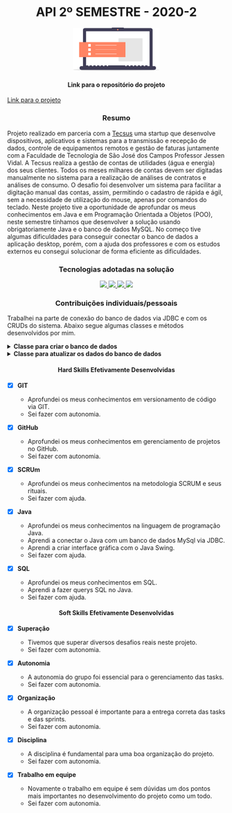 <h1 align="center">API 2º SEMESTRE - 2020-2</h1>

<p align="center"> <img src="imagens/icone_pi.png" alt="AgendHouse" class="center" width=200/> </p>

<h4 align="center">
Link para o repositório do projeto
</h4>

[Link para o projeto](https://github.com/TairikJohnny/API-2-SEMESTRE)

<h3 align="center">
Resumo
</h3>

Projeto realizado em parceria com a [Tecsus](https://tecsus.com.br/) uma startup que desenvolve dispositivos, aplicativos e sistemas para a transmissão e recepção de dados, controle de equipamentos remotos e gestão de faturas juntamente com a Faculdade de Tecnologia de São José dos Campos Professor Jessen Vidal. A Tecsus realiza a gestão de contas de utilidades (água e energia) dos seus clientes. Todos os meses milhares de contas devem ser digitadas manualmente no sistema para a realização de análises de contratos e análises de consumo. O desafio foi desenvolver um sistema para facilitar a digitação manual das contas, assim, permitindo o cadastro de rápida e ágil, sem a necessidade de utilização do mouse, apenas por comandos do teclado. Neste projeto tive a oportunidade de aprofundar os meus conhecimentos em Java e em Programação Orientada a Objetos (POO), neste semestre tínhamos que desenvolver a solução usando obrigatoriamente Java e o banco de dados MySQL. No começo tive algumas dificuldades para conseguir conectar o banco de dados a aplicação desktop, porém, com a ajuda dos professores e com os estudos externos eu consegui solucionar de forma eficiente as dificuldades.

<h3 align="center">Tecnologias adotadas na solução</h3>

<div align="center">

<a href="https://www.java.com/pt-BR/">
  <img src="https://img.shields.io/static/v1?label=Java&message=Back-End&color=007396&style=for-the-badge&logo=java"/>
</a>
<a href="https://www.mysql.com/">
  <img src="https://img.shields.io/static/v1?label=MySQL&message=Banco de Dados&color=4479A1&style=for-the-badge&logo=MySQL"/>
</a>
<a href="https://git-scm.com/">
  <img src="https://img.shields.io/static/v1?label=Git&message=Devops&color=F05032&style=for-the-badge&logo=Git"/>
</a>
<a href="https://github.com">
  <img src="https://img.shields.io/static/v1?label=GitHub&message=Devops&color=181717&style=for-the-badge&logo=GitHub"/>
</a>

</div>

<h3 align="center">Contribuições individuais/pessoais</h3>

Trabalhei na parte de conexão do banco de dados via JDBC e com os CRUDs do sistema. Abaixo segue algumas classes e métodos desenvolvidos por mim.

<details>
<summary><b>Classe para criar o banco de dados</b></summary>

```bash
public class CriarBanco {
	public static void main(String[] args) throws SQLException {
		// TODO Auto-generated method stub

		final String url = "jdbc:mysql://localhost:3306?verifyServerCertificate=false&useSSL=true";
		final String usuario = "root";
		final String senha = "123456789";

		// CRIANDO CONEXAO
		Connection conexao = DriverManager.getConnection(url, usuario, senha);

		Statement stmt = conexao.createStatement();

		// CRIANDO BANCO DE DADOS SE ELE NÃO EXISTIR
		stmt.execute("CREATE DATABASE IF NOT EXISTS projeto_integrador");

		// DELETANDO O BANCO CASO ELE EXISTA
		//stmt.execute("DROP DATABASE IF EXISTS curso_java");

		System.out.println("Banco criado com sucesso!!!");

		conexao.close();
	}
}
```

</details>

<details>
<summary><b>Classe para atualizar os dados do banco de dados</b></summary>

```bash
public void update() throws SQLException {

  Connection conexao = FabricaConexao.getConexao();

  // Atribuindo oque foi digitado no textField a variavel x
  String x = instalacaoField.getText();

  // String SQL
  String updateSQL = "UPDATE conta_luz SET nomeCliente = ?, vencimento = ?, contaMes = ?, consumo = ?, tarifa = ?, "
      + "pis = ?, confins = ?, icms = ?, totalPagar = ? WHERE instalacao='"+ x + "'";

  // Recebendo o updateSQL
  PreparedStatement stmt = conexao.prepareStatement(updateSQL);		

  // Setando no banco
  stmt.setString(1, nomeClienteField.getText());
  stmt.setString(2, vencimentoField.getText());
  stmt.setString(3, contaMesField.getText());
  stmt.setString(4, consumoField.getText());
  stmt.setString(5, tarifaField.getText());
  stmt.setString(6, pisField.getText());
  stmt.setString(7, cofinsField.getText());
  stmt.setString(8, icmsField.getText());
  stmt.setString(9, totalPagarField.getText());

  stmt.executeUpdate();

  System.out.println("Dados atualizados com sucesso");

  // Fechando conexoes
  stmt.close();
  conexao.close();
  }
```

</details>

<h4 align="center">Hard Skills Efetivamente Desenvolvidas</h4>

- [x] <b>GIT</b>
    - Aprofundei os meus conhecimentos em versionamento de código via GIT.
    - Sei fazer com autonomia.

- [x] <b>GitHub</b>
    - Aprofundei os meus conhecimentos em gerenciamento de projetos no GitHub.
    - Sei fazer com autonomia.

- [x] <b>SCRUm</b>
    - Aprofundei os meus conhecimentos na metodologia SCRUM e seus rituais.
    - Sei fazer com ajuda.

- [x] <b>Java</b>
    - Aprofundei os meus conhecimentos na linguagem de programação Java.
    - Aprendi a conectar o Java com um banco de dados MySql via JDBC.
    - Aprendi a criar interface gráfica com o Java Swing.
    - Sei fazer com ajuda.

- [x] <b>SQL</b>
    - Aprofundei os meus conhecimentos em SQL.
    - Aprendi a fazer querys SQL no Java.
    - Sei fazer com ajuda.

<h4 align="center">Soft Skills Efetivamente Desenvolvidas</h4>

- [x] <b>Superação</b>
    - Tivemos que superar diversos desafios reais neste projeto.
    - Sei fazer com autonomia.

- [x] <b>Autonomia</b>
    - A autonomia do grupo foi essencial para o gerenciamento das tasks.
    - Sei fazer com autonomia.

- [x] <b>Organização</b>
    - A organização pessoal é importante para a entrega correta das tasks e das sprints.
    - Sei fazer com autonomia.

- [x] <b>Disciplina</b>
    - A disciplina é fundamental para uma boa organização do projeto.
    - Sei fazer com autonomia.

- [x] <b>Trabalho em equipe</b>
    - Novamente o trabalho em equipe é sem dúvidas um dos pontos mais importantes no desenvolvimento do projeto como um todo.
    - Sei fazer com autonomia.